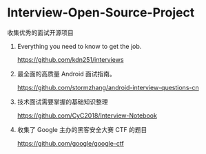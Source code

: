 # Interview-Open-Source-Project
收集优秀的面试开源项目
1.  Everything you need to know to get the job.
 
    https://github.com/kdn251/interviews
    
2.  最全面的高质量 Android 面试指南。

    https://github.com/stormzhang/android-interview-questions-cn

3.  技术面试需要掌握的基础知识整理

    https://github.com/CyC2018/Interview-Notebook
    
4.  收集了 Google 主办的黑客安全大赛 CTF 的题目

    https://github.com/google/google-ctf
